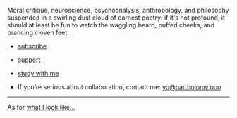 Moral critique, neuroscience, psychoanalysis, anthropology, and philosophy suspended in a swirling dust cloud of earnest poetry: if it's not profound, it should at least be fun to watch the waggling beard, puffed cheeks, and prancing cloven feet.

* [subscribe](/subscribe/)

* [support](/support/)

* [study with me](/study/)

* If you’re serious about collaboration, contact me: yo@bartholomy.ooo

---

As for [what I look like...](/posts/no-photo/)
